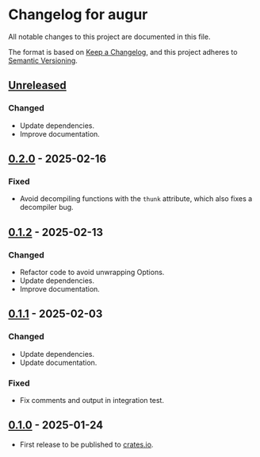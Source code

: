 # Changelog for augur

All notable changes to this project are documented in this file.

The format is based on [Keep a Changelog](https://keepachangelog.com/en/1.1.0/),
and this project adheres to [Semantic Versioning](https://semver.org/spec/v2.0.0.html).

## [Unreleased]

### Changed

* Update dependencies.
* Improve documentation.

## [0.2.0] - 2025-02-16

### Fixed

* Avoid decompiling functions with the `thunk` attribute, which also fixes a decompiler bug.

## [0.1.2] - 2025-02-13

### Changed

* Refactor code to avoid unwrapping Options.
* Update dependencies.
* Improve documentation.

## [0.1.1] - 2025-02-03

### Changed

* Update dependencies.
* Update documentation.

### Fixed

* Fix comments and output in integration test.

## [0.1.0] - 2025-01-24

* First release to be published to [crates.io](https://crates.io/).

[unreleased]: https://github.com/0xdea/augur/compare/v0.2.0...HEAD

[0.2.0]: https://github.com/0xdea/augur/compare/v0.1.2...v0.2.0

[0.1.2]: https://github.com/0xdea/augur/compare/v0.1.1...v0.1.2

[0.1.1]: https://github.com/0xdea/augur/compare/v0.1.0...v0.1.1

[0.1.0]: https://github.com/0xdea/augur/releases/tag/v0.1.0
